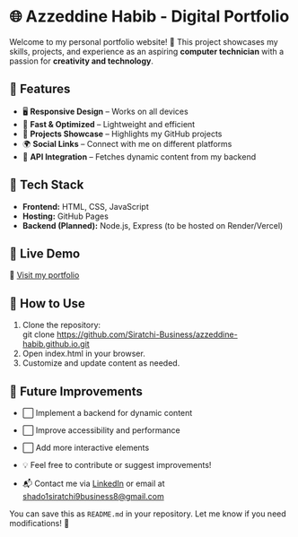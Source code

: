 # 🌐 Azzeddine Habib - Digital Portfolio  

Welcome to my personal portfolio website! 🚀 This project showcases my skills, projects, and experience as an aspiring **computer technician** with a passion for **creativity and technology**.  

## 🔹 Features  
- 🖥️ **Responsive Design** – Works on all devices  
- 🚀 **Fast & Optimized** – Lightweight and efficient  
- 📂 **Projects Showcase** – Highlights my GitHub projects  
- 🌍 **Social Links** – Connect with me on different platforms  
- 🔗 **API Integration** – Fetches dynamic content from my backend  

## 🔹 Tech Stack  
- **Frontend:** HTML, CSS, JavaScript  
- **Hosting:** GitHub Pages  
- **Backend (Planned):** Node.js, Express (to be hosted on Render/Vercel)  

## 🔹 Live Demo  
🔗 [Visit my portfolio](https://siratchi-business.github.io/azzeddine-habib.github.io/src/index.html)  

## 🔹 How to Use  
1. Clone the repository:  
   git clone https://github.com/Siratchi-Business/azzeddine-habib.github.io.git
2. Open index.html in your browser.
3. Customize and update content as needed.

## 🔹 Future Improvements
- ⬜ Implement a backend for dynamic content
- ⬜ Improve accessibility and performance
- ⬜ Add more interactive elements

- 💡 Feel free to contribute or suggest improvements!
- 📬 Contact me via [LinkedIn](https://www.linkedin.com/in/azzeddine-habib-79580a232/) or email at shado1siratchi9business8@gmail.com

You can save this as `README.md` in your repository. Let me know if you need modifications! 🚀
